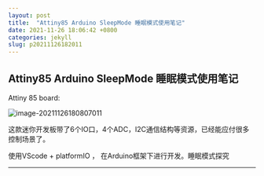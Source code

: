 ```yaml
---
layout: post
title:  "Attiny85 Arduino SleepMode 睡眠模式使用笔记"
date: 2021-11-26 18:06:42 +0800
categories: jekyll
slug: p20211126182011
---
```

## Attiny85 Arduino SleepMode 睡眠模式使用笔记

Attiny 85 board:

![image-20211126180807011](/assets/images/image-20211126180807011.png)

这款迷你开发板带了6个IO口，4个ADC，I2C通信结构等资源，已经能应付很多控制场景了。

使用VScode + platformIO ， 在Arduino框架下进行开发。睡眠模式探究







------



